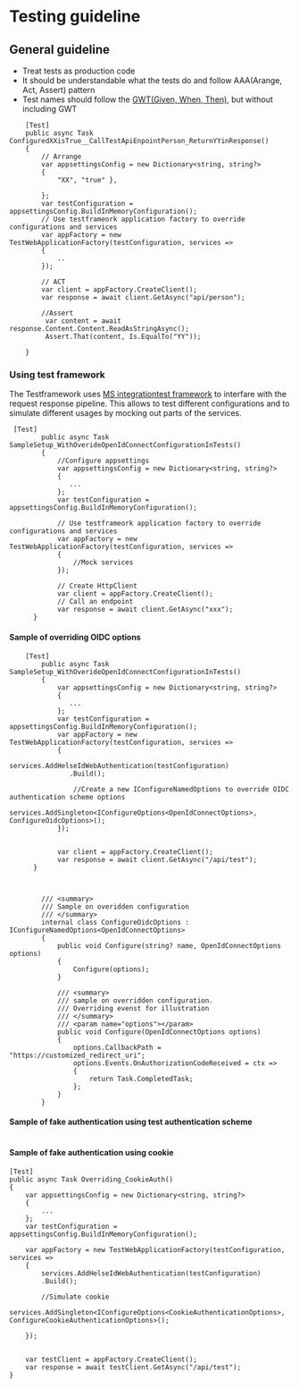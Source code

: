 ﻿# Testing guideline

## General guideline

- Treat tests as production code
- It should be understandable what the tests do and follow AAA(Arange, Act, Assert) pattern
- Test names should follow the [GWT(Given, When, Then)](https://martinfowler.com/bliki/GivenWhenThen.html), but without including GWT 

```
    [Test]
    public async Task ConfiguredXXisTrue__CallTestApiEnpointPerson_ReturnYYinResponse()
    {
        // Arrange
        var appsettingsConfig = new Dictionary<string, string?>
        {
            "XX", "true" },
            
        };
        var testConfiguration = appsettingsConfig.BuildInMemoryConfiguration();
        // Use testframeork application factory to override configurations and services
        var appFactory = new TestWebApplicationFactory(testConfiguration, services =>
        {
            ..   
        });

        // ACT
        var client = appFactory.CreateClient();
        var response = await client.GetAsync("api/person");

        //Assert
         var content = await response.Content.Content.ReadAsStringAsync();
         Assert.That(content, Is.EqualTo("YY"));

    }

```



### Using test framework

The Testframework uses [MS integrationtest framework](https://learn.microsoft.com/en-us/aspnet/core/test/integration-tests?view=aspnetcore-9.0) to interfare with the request response pipeline. 
This allows to test different configurations and to simulate different usages by mocking out parts of the services. 

```
 [Test]
        public async Task SampleSetup_WithOverideOpenIdConnectConfigurationInTests()
        {
            //Configure appsettings
            var appsettingsConfig = new Dictionary<string, string?>
            {
               ...
            };
            var testConfiguration = appsettingsConfig.BuildInMemoryConfiguration();
            
            // Use testframeork application factory to override configurations and services
            var appFactory = new TestWebApplicationFactory(testConfiguration, services =>
            {
                //Mock services   
            });

            // Create HttpClient
            var client = appFactory.CreateClient();
            // Call an endpoint
            var response = await client.GetAsync("xxx");
      }

```


#### Sample of overriding OIDC options

```
    [Test]
        public async Task SampleSetup_WithOverideOpenIdConnectConfigurationInTests()
        {
            var appsettingsConfig = new Dictionary<string, string?>
            {
               ...
            };
            var testConfiguration = appsettingsConfig.BuildInMemoryConfiguration();
            var appFactory = new TestWebApplicationFactory(testConfiguration, services =>
            {
                services.AddHelseIdWebAuthentication(testConfiguration)
               .Build();

                //Create a new IConfigureNamedOptions to override OIDC authentication scheme options
                services.AddSingleton<IConfigureOptions<OpenIdConnectOptions>, ConfigureOidcOptions>();
            });


            var client = appFactory.CreateClient();
            var response = await client.GetAsync("/api/test");
      }



        /// <summary>
        /// Sample on overidden configuration
        /// </summary>
        internal class ConfigureOidcOptions : IConfigureNamedOptions<OpenIdConnectOptions>
        {
            public void Configure(string? name, OpenIdConnectOptions options)
            {
                Configure(options);
            }

            /// <summary>
            /// sample on overridden configuration. 
            /// Overriding evenst for illustration
            /// </summary>
            /// <param name="options"></param>
            public void Configure(OpenIdConnectOptions options)
            {
                options.CallbackPath = "https://customized_redirect_uri";
                options.Events.OnAuthorizationCodeReceived = ctx =>
                {
                    return Task.CompletedTask;
                };
            }
        }

```

#### Sample of fake authentication using test authentication scheme


```

```


#### Sample of fake authentication using cookie


```
[Test]
public async Task Overriding_CookieAuth()
{
    var appsettingsConfig = new Dictionary<string, string?>
    {
        ...
    };
    var testConfiguration = appsettingsConfig.BuildInMemoryConfiguration();

    var appFactory = new TestWebApplicationFactory(testConfiguration, services =>
    {
        services.AddHelseIdWebAuthentication(testConfiguration)
        .Build();

        //Simulate cookie
        services.AddSingleton<IConfigureOptions<CookieAuthenticationOptions>, ConfigureCookieAuthenticationOptions>();

    });


    var testClient = appFactory.CreateClient();
    var response = await testClient.GetAsync("/api/test");
}
```
